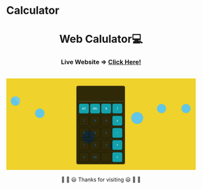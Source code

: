 # Calculator
<div align="center">
  <h1>Web Calulator💻</h1>
  <h3>Live Website =>  <a href="https://rik-21.github.io/calculator.github.io/">Click Here!</a></h3>
 <br>
<img src="readmeimg.png"  >

 <br>



🎉 🎊 😃 Thanks for visiting 😃 🎊 🎉
</div>
